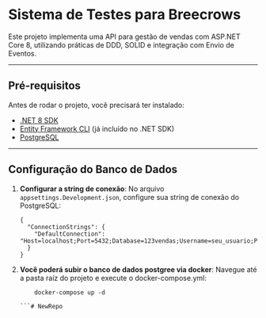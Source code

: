 # Sistema de Testes para Breecrows

Este projeto implementa uma API para gestão de vendas com ASP.NET Core 8, utilizando práticas de DDD, SOLID e integração com Envio de Eventos.

---

## Pré-requisitos

Antes de rodar o projeto, você precisará ter instalado:

- [.NET 8 SDK](https://dotnet.microsoft.com/download/dotnet/8.0)
- [Entity Framework CLI](https://learn.microsoft.com/en-us/ef/core/cli/dotnet) (já incluído no .NET SDK)
- [PostgreSQL](https://www.postgresql.org/download/)

---

## Configuração do Banco de Dados

1. **Configurar a string de conexão**:
	No arquivo `appsettings.Development.json`, configure sua string de conexão do PostgreSQL:
	```
	{
	  "ConnectionStrings": {
	    "DefaultConnection": "Host=localhost;Port=5432;Database=123vendas;Username=seu_usuario;Password=sua_senha"
	  }
	}
	```


2. **Você poderá subir o banco de dados postgree via docker**:
	Navegue até a pasta raíz do projeto e execute o docker-compose.yml:
	```
		docker-compose up -d

	```# NewRepo